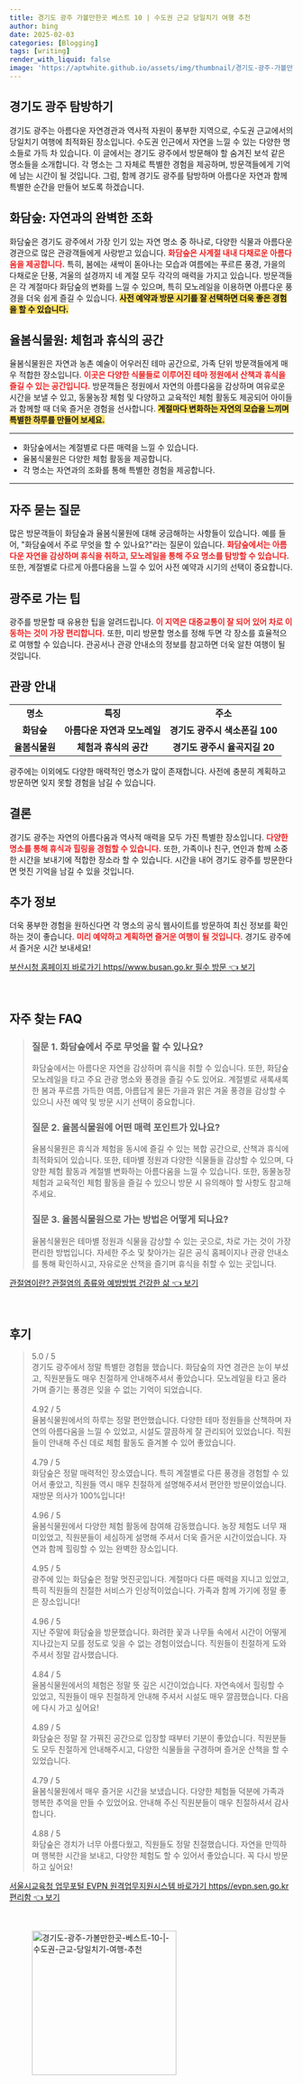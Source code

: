 ```yaml
---
title: 경기도 광주 가볼만한곳 베스트 10 | 수도권 근교 당일치기 여행 추천
author: bing
date: 2025-02-03
categories: [Blogging]
tags: [writing]
render_with_liquid: false
image: 'https://aptwhite.github.io/assets/img/thumbnail/경기도-광주-가볼만한곳-베스트-10-|-수도권-근교-당일치기-여행-추천.webp'
---
```



<h2 id='경기도_광주_소개'>경기도 광주 탐방하기</h2>

<p>경기도 광주는 아름다운 자연경관과 역사적 자원이 풍부한 지역으로, 수도권 근교에서의 당일치기 여행에 최적화된 장소입니다. 수도권 인근에서 자연을 느낄 수 있는 다양한 명소들로 가득 차 있습니다. 이 글에서는 경기도 광주에서 방문해야 할 숨겨진 보석 같은 명소들을 소개합니다. 각 명소는 그 자체로 특별한 경험을 제공하며, 방문객들에게 기억에 남는 시간이 될 것입니다. 그럼, 함께 경기도 광주를 탐방하며 아름다운 자연과 함께 특별한 순간을 만들어 보도록 하겠습니다.</p>

<h2 id='화담숲'>화담숲: 자연과의 완벽한 조화</h2>

<p>화담숲은 경기도 광주에서 가장 인기 있는 자연 명소 중 하나로, 다양한 식물과 아름다운 경관으로 많은 관광객들에게 사랑받고 있습니다. <b><span style="color: #ee2323;">화담숲은 사계절 내내 다채로운 아름다움을 제공합니다.</span></b> 특히, 봄에는 새싹이 돋아나는 모습과 여름에는 푸르른 풍경, 가을의 다채로운 단풍, 겨울의 설경까지 네 계절 모두 각각의 매력을 가지고 있습니다. 방문객들은 각 계절마다 화담숲의 변화를 느낄 수 있으며, 특히 모노레일을 이용하면 아름다운 풍경을 더욱 쉽게 즐길 수 있습니다. <b><span style="background-color: #ffe066;">사전 예약과 방문 시기를 잘 선택하면 더욱 좋은 경험을 할 수 있습니다.</span></b></p>

<h2 id='율봄식물원'>율봄식물원: 체험과 휴식의 공간</h2>

<p>율봄식물원은 자연과 농촌 예술이 어우러진 테마 공간으로, 가족 단위 방문객들에게 매우 적합한 장소입니다. <b><span style="color: #ee2323;">이곳은 다양한 식물들로 이루어진 테마 정원에서 산책과 휴식을 즐길 수 있는 공간입니다.</span></b> 방문객들은 정원에서 자연의 아름다움을 감상하며 여유로운 시간을 보낼 수 있고, 동물농장 체험 및 다양하고 교육적인 체험 활동도 제공되어 아이들과 함께할 때 더욱 즐거운 경험을 선사합니다. <b><span style="background-color: #ffe066;">계절마다 변화하는 자연의 모습을 느끼며 특별한 하루를 만들어 보세요.</span></b></p>

<hr />

<ul>
    <li>화담숲에서는 계절별로 다른 매력을 느낄 수 있습니다.</li>
    <li>율봄식물원은 다양한 체험 활동을 제공합니다.</li>
    <li>각 명소는 자연과의 조화를 통해 특별한 경험을 제공합니다.</li>
</ul>

<hr />

<h2 id='자주_묻는_질문'>자주 묻는 질문</h2>

<p>많은 방문객들이 화담숲과 율봄식물원에 대해 궁금해하는 사항들이 있습니다. 예를 들어, "화담숲에서 주로 무엇을 할 수 있나요?"라는 질문이 있습니다. <b><span style="color: #ee2323;">화담숲에서는 아름다운 자연을 감상하며 휴식을 취하고, 모노레일을 통해 주요 명소를 탐방할 수 있습니다.</span></b> 또한, 계절별로 다르게 아름다움을 느낄 수 있어 사전 예약과 시기의 선택이 중요합니다.</p>

<h2 id='광주로_가는_팁'>광주로 가는 팁</h2>

<p>광주를 방문할 때 유용한 팁을 알려드립니다. <b><span style="color: #ee2323;">이 지역은 대중교통이 잘 되어 있어 차로 이동하는 것이 가장 편리합니다.</span></b> 또한, 미리 방문할 명소를 정해 두면 각 장소를 효율적으로 여행할 수 있습니다. 관공서나 관광 안내소의 정보를 참고하면 더욱 알찬 여행이 될 것입니다.</p>

<h2 id='관광_안내'>관광 안내</h2>

<table>
    <tr>
        <td style="text-align: center; height: 17px;"><b>명소</b></td>
        <td style="text-align: center; height: 17px;"><b>특징</b></td>
        <td style="text-align: center; height: 17px;"><b>주소</b></td>
    </tr>
    <tr>
        <td style="text-align: center; height: 17px;"><b>화담숲</b></td>
        <td style="text-align: center; height: 17px;"><b>아름다운 자연과 모노레일</b></td>
        <td style="text-align: center; height: 17px;"><b>경기도 광주시 색소폰길 100</b></td>
    </tr>
    <tr>
        <td style="text-align: center; height: 17px;"><b>율봄식물원</b></td>
        <td style="text-align: center; height: 17px;"><b>체험과 휴식의 공간</b></td>
        <td style="text-align: center; height: 17px;"><b>경기도 광주시 율곡지길 20</b></td>
    </tr>
</table>

<p>광주에는 이외에도 다양한 매력적인 명소가 많이 존재합니다. 사전에 충분히 계획하고 방문하면 잊지 못할 경험을 남길 수 있습니다.</p>

<h2 id='결론'>결론</h2>

<p>경기도 광주는 자연의 아름다움과 역사적 매력을 모두 가진 특별한 장소입니다. <b><span style="color: #ee2323;">다양한 명소를 통해 휴식과 힐링을 경험할 수 있습니다.</span></b> 또한, 가족이나 친구, 연인과 함께 소중한 시간을 보내기에 적합한 장소라 할 수 있습니다. 시간을 내어 경기도 광주를 방문한다면 멋진 기억을 남길 수 있을 것입니다.</p>

<h2 id='추가_정보'>추가 정보</h2>

<p>더욱 풍부한 경험을 원하신다면 각 명소의 공식 웹사이트를 방문하여 최신 정보를 확인하는 것이 좋습니다. <b><span style="color: #ee2323;">미리 예약하고 계획하면 즐거운 여행이 될 것입니다.</span></b> 경기도 광주에서 즐거운 시간 보내세요!</p>


<p><a class="click-button" title="부산시청 홈페이지 바로가기 https//www.busan.go.kr 필수 방문" href="https://aptwhite.github.io/posts/%EB%B6%80%EC%82%B0%EC%8B%9C%EC%B2%AD-%ED%99%88%ED%8E%98%EC%9D%B4%EC%A7%80-%EB%B0%94%EB%A1%9C%EA%B0%80%EA%B8%B0-httpswww.busan.go.kr-%ED%95%84%EC%88%98-%EB%B0%A9%EB%AC%B8/" rel="dofollow">부산시청 홈페이지 바로가기 https//www.busan.go.kr 필수 방문 👈 보기</a></p><br>
<h2 id='자주_찾는_FAQ'>자주 찾는 FAQ</h2>
<div itemscope="" itemtype="https://schema.org/FAQPage"> 
<blockquote> 
<div itemscope="" itemprop="mainEntity" itemtype="https://schema.org/Question"> 
<h3 itemprop="name">질문 1. 화담숲에서 주로 무엇을 할 수 있나요?</h3> 
<div itemscope="" itemprop="acceptedAnswer" itemtype="https://schema.org/Answer"> 
<span itemprop="text"> 
<p>화담숲에서는 아름다운 자연을 감상하며 휴식을 취할 수 있습니다. 또한, 화담숲 모노레일을 타고 주요 관광 명소와 풍경을 즐길 수도 있어요. 계절별로 새록새록한 봄과 푸르름 가득한 여름, 아름답게 물든 가을과 맑은 겨울 풍경을 감상할 수 있으니 사전 예약 및 방문 시기 선택이 중요합니다.</p> 
</span> 
</div> 
</div> 

<div itemscope="" itemprop="mainEntity" itemtype="https://schema.org/Question"> 
<h3 itemprop="name">질문 2. 율봄식물원에 어떤 매력 포인트가 있나요?</h3> 
<div itemscope="" itemprop="acceptedAnswer" itemtype="https://schema.org/Answer"> 
<span itemprop="text"> 
<p>율봄식물원은 휴식과 체험을 동시에 즐길 수 있는 복합 공간으로, 산책과 휴식에 최적화되어 있습니다. 또한, 테마별 정원과 다양한 식물들을 감상할 수 있으며, 다양한 체험 활동과 계절별 변화하는 아름다움을 느낄 수 있습니다. 또한, 동물농장 체험과 교육적인 체험 활동을 즐길 수 있으니 방문 시 유의해야 할 사항도 참고해주세요.</p>
</span> 
</div> 
</div> 

<div itemscope="" itemprop="mainEntity" itemtype="https://schema.org/Question"> 
<h3 itemprop="name">질문 3. 율봄식물원으로 가는 방법은 어떻게 되나요?</h3> 
<div itemscope="" itemprop="acceptedAnswer" itemtype="https://schema.org/Answer"> 
<span itemprop="text"> 
<p>율봄식물원은 테마별 정원과 식물을 감상할 수 있는 곳으로, 차로 가는 것이 가장 편리한 방법입니다. 자세한 주소 및 찾아가는 길은 공식 홈페이지나 관광 안내소를 통해 확인하시고, 자유로운 산책을 즐기며 휴식을 취할 수 있는 곳입니다.</p> 
</span> 
</div> 
</div> 
</blockquote> 
</div>
<p><a class="click-button" title="관절염이란? 관절염의 종류와 예방방법 건강한 삶" href="https://aptwhite.github.io/posts/%EA%B4%80%EC%A0%88%EC%97%BC%EC%9D%B4%EB%9E%80-%EA%B4%80%EC%A0%88%EC%97%BC%EC%9D%98-%EC%A2%85%EB%A5%98%EC%99%80-%EC%98%88%EB%B0%A9%EB%B0%A9%EB%B2%95-%EA%B1%B4%EA%B0%95%ED%95%9C-%EC%82%B6/" rel="dofollow">관절염이란? 관절염의 종류와 예방방법 건강한 삶 👈 보기</a></p><br>
<h2 id='후기'>후기</h2>
<div itemscope itemtype="https://schema.org/Product">
  <blockquote>
  <div itemprop="review" itemscope itemtype="https://schema.org/Review">
      <div itemprop="reviewRating" itemscope itemtype="https://schema.org/Rating"> <span itemprop="ratingValue">5.0</span> / <span itemprop="bestRating">5</span> </div>
      <span itemprop="reviewBody">경기도 광주에서 정말 특별한 경험을 했습니다. 화담숲의 자연 경관은 눈이 부셨고, 직원분들도 매우 친절하게 안내해주셔서 좋았습니다. 모노레일을 타고 올라가며 즐기는 풍경은 잊을 수 없는 기억이 되었습니다.</span>
  </div>
  <br>
  <div itemprop="review" itemscope itemtype="https://schema.org/Review">
      <div itemprop="reviewRating" itemscope itemtype="https://schema.org/Rating"> <span itemprop="ratingValue">4.92</span> / <span itemprop="bestRating">5</span> </div>
      <span itemprop="reviewBody">율봄식물원에서의 하루는 정말 편안했습니다. 다양한 테마 정원들을 산책하며 자연의 아름다움을 느낄 수 있었고, 시설도 깔끔하게 잘 관리되어 있었습니다. 직원들이 안내해 주신 데로 체험 활동도 즐겨볼 수 있어 좋았습니다.</span>
  </div>
  <br>
  <div itemprop="review" itemscope itemtype="https://schema.org/Review">
      <div itemprop="reviewRating" itemscope itemtype="https://schema.org/Rating"> <span itemprop="ratingValue">4.79</span> / <span itemprop="bestRating">5</span> </div>
      <span itemprop="reviewBody">화담숲은 정말 매력적인 장소였습니다. 특히 계절별로 다른 풍경을 경험할 수 있어서 좋았고, 직원들 역시 매우 친절하게 설명해주셔서 편안한 방문이었습니다. 재방문 의사가 100%입니다!</span>
  </div>
  <br>
  <div itemprop="review" itemscope itemtype="https://schema.org/Review">
      <div itemprop="reviewRating" itemscope itemtype="https://schema.org/Rating"> <span itemprop="ratingValue">4.96</span> / <span itemprop="bestRating">5</span> </div>
      <span itemprop="reviewBody">율봄식물원에서 다양한 체험 활동에 참여해 감동했습니다. 농장 체험도 너무 재미있었고, 직원분들이 세심하게 설명해 주셔서 더욱 즐거운 시간이었습니다. 자연과 함께 힐링할 수 있는 완벽한 장소입니다.</span>
  </div>
  <br>
  <div itemprop="review" itemscope itemtype="https://schema.org/Review">
      <div itemprop="reviewRating" itemscope itemtype="https://schema.org/Rating"> <span itemprop="ratingValue">4.95</span> / <span itemprop="bestRating">5</span> </div>
      <span itemprop="reviewBody">광주에 있는 화담숲은 정말 멋진곳입니다. 계절마다 다른 매력을 지니고 있었고, 특히 직원들의 친절한 서비스가 인상적이었습니다. 가족과 함께 가기에 정말 좋은 장소입니다!</span>
  </div>
  <br>
  <div itemprop="review" itemscope itemtype="https://schema.org/Review">
      <div itemprop="reviewRating" itemscope itemtype="https://schema.org/Rating"> <span itemprop="ratingValue">4.96</span> / <span itemprop="bestRating">5</span> </div>
      <span itemprop="reviewBody">지난 주말에 화담숲을 방문했습니다. 화려한 꽃과 나무들 속에서 시간이 어떻게 지나갔는지 모를 정도로 잊을 수 없는 경험이었습니다. 직원들이 친절하게 도와주셔서 정말 감사했습니다.</span>
  </div>
  <br>
  <div itemprop="review" itemscope itemtype="https://schema.org/Review">
      <div itemprop="reviewRating" itemscope itemtype="https://schema.org/Rating"> <span itemprop="ratingValue">4.84</span> / <span itemprop="bestRating">5</span> </div>
      <span itemprop="reviewBody">율봄식물원에서의 체험은 정말 뜻 깊은 시간이었습니다. 자연속에서 힐링할 수 있었고, 직원들이 매우 친절하게 안내해 주셔서 시설도 매우 깔끔했습니다. 다음에 다시 가고 싶어요!</span>
  </div>
  <br>
  <div itemprop="review" itemscope itemtype="https://schema.org/Review">
      <div itemprop="reviewRating" itemscope itemtype="https://schema.org/Rating"> <span itemprop="ratingValue">4.89</span> / <span itemprop="bestRating">5</span> </div>
      <span itemprop="reviewBody">화담숲은 정말 잘 가꿔진 공간으로 입장할 때부터 기분이 좋았습니다. 직원분들도 모두 친절하게 안내해주시고, 다양한 식물들을 구경하며 즐거운 산책을 할 수 있었습니다.</span>
  </div>
  <br>
  <div itemprop="review" itemscope itemtype="https://schema.org/Review">
      <div itemprop="reviewRating" itemscope itemtype="https://schema.org/Rating"> <span itemprop="ratingValue">4.79</span> / <span itemprop="bestRating">5</span> </div>
      <span itemprop="reviewBody">율봄식물원에서 매우 즐거운 시간을 보냈습니다. 다양한 체험들 덕분에 가족과 행복한 추억을 만들 수 있었어요. 안내해 주신 직원분들이 매우 친절하셔서 감사합니다.</span>
  </div>
  <br>
  <div itemprop="review" itemscope itemtype="https://schema.org/Review">
      <div itemprop="reviewRating" itemscope itemtype="https://schema.org/Rating"> <span itemprop="ratingValue">4.88</span> / <span itemprop="bestRating">5</span> </div>
      <span itemprop="reviewBody">화담숲은 경치가 너무 아름다웠고, 직원들도 정말 친절했습니다. 자연을 만끽하며 행복한 시간을 보내고, 다양한 체험도 할 수 있어서 좋았습니다. 꼭 다시 방문하고 싶어요!</span>
  </div>
  </blockquote>
</div>
<p><a class="click-button" title="서울시교육청 업무포털 EVPN 원격업무지원시스템 바로가기 https//evpn.sen.go.kr 편리함" href="https://aptwhite.github.io/posts/%EC%84%9C%EC%9A%B8%EC%8B%9C%EA%B5%90%EC%9C%A1%EC%B2%AD-%EC%97%85%EB%AC%B4%ED%8F%AC%ED%84%B8-EVPN-%EC%9B%90%EA%B2%A9%EC%97%85%EB%AC%B4%EC%A7%80%EC%9B%90%EC%8B%9C%EC%8A%A4%ED%85%9C-%EB%B0%94%EB%A1%9C%EA%B0%80%EA%B8%B0-httpsevpn.sen.go.kr-%ED%8E%B8%EB%A6%AC%ED%95%A8/" rel="dofollow">서울시교육청 업무포털 EVPN 원격업무지원시스템 바로가기 https//evpn.sen.go.kr 편리함 👈 보기</a></p><br>
<figure class="image"><img src="https://aptwhite.github.io/assets/img/thumbnail/경기도-광주-가볼만한곳-베스트-10-|-수도권-근교-당일치기-여행-추천.webp" alt="경기도-광주-가볼만한곳-베스트-10-|-수도권-근교-당일치기-여행-추천" width="256" height="256"></figure>